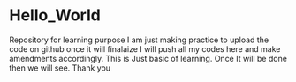# Hello_World
Repository for learning purpose
I am just making practice to upload the code on github once it will finalaize I will push all my codes here and make amendments accordingly. This is Just basic of learning. Once It will be done then we will see.
Thank you
